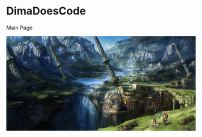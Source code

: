 # DimaDoesCode
 Main Page

![Image alt](https://github.com/DimaDoesCode/DimaDoesCode/raw/master/2493456.png)
